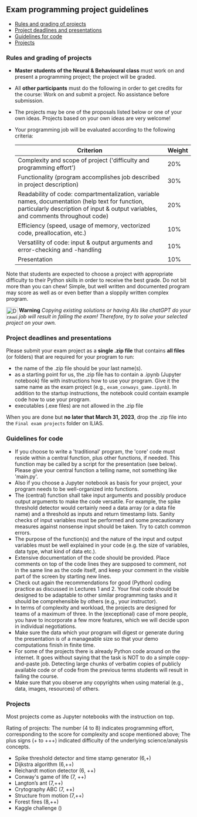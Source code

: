 ## Exam programming project guidelines

- [Rules and grading of projects](https://github.com/eulerlab/python_course/blob/master/exams/Readme.md#rules-and-grading-of-projects)
- [Project deadlines and presentations](https://github.com/eulerlab/python_course/blob/master/exams/Readme.md#project-deadlines-and-presentations)
- [Guidelines for code](https://github.com/eulerlab/python_course/blob/master/exams/Readme.md#guidelines-for-code)
- [Projects](https://github.com/eulerlab/python_course/blob/master/exams/Readme.md#projects)

### Rules and grading of projects

- **Master students of the Neural & Behavioural class** must work on and present a programming project; the project will be graded. 
- All **other participants** must do the following in order to get credits for the course: Work on and submit a project. No assistance before submission. 
- The projects may be one of the proposals listed below or one of your own ideas. Projects based on your own ideas are very welcome! 
- Your programming job will be evaluated according to the following criteria: 

    Criterion | Weight |
    ----------|--------|
    Complexity and scope of project ('difficulty and programming effort') | 20%
    Functionality (program accomplishes job described in project description) | 30%
    Readability of code: compartmentalization, variable names, documentation (help text for function, particularly description of input & output variables, and comments throughout code) | 20%
    Efficiency (speed, usage of memory, vectorized code, preallocation, etc.) | 10%
    Versatility of code: input & output arguments and error-checking and -handling | 10%
    Presentation | 10%
    
Note that students are expected to choose a project with appropriate difficulty to their Python skills in order to receive the best grade. Do not bit more than you can chew! Simple, but well written and documented program may score as well as or even better than a sloppily written complex program. 

[<img align="left" src="https://github.com/teuler/robotling/blob/master/pictures/warnung.png" alt="Drawing" width="32"/>](https://github.com/teuler/robotling/blob/master/pictures/warnung.png) **Warning** _Copying existing solutions or having AIs like chatGPT do your job will result in failing the exam! Therefore, try to solve your selected project on your own._

### Project deadlines and presentations

Please submit your exam project as a **single .zip file** that contains **all files** (or folders) that are required for your program to run:

- the name of the .zip file should be your last name(s).
- as a starting point for us, the .zip file has to contain a .ipynb (Jupyter notebook) file with instructions how to use your program. Give it the same name as the exam project (e.g., `exam_conways_game.ipynb`). In addition to the startup instructions, the notebook could contain example code how to use your program.
- executables (.exe files) are not allowed in the .zip file

When you are done but **no later that March 31, 2023**, drop the .zip file into the `Final exam projects` folder on ILIAS.


### Guidelines for code

- If you choose to write a 'traditional' program, the 'core' code must reside within a central function, plus other functions, if needed. This function may be called by a script for the presentation (see below). Please give your central function a telling name, not something like 'main.py'.
- Also if you choose a Jupyter notebook as basis for your project, your program needs to be well-organized into functions.
- The (central) function shall take input arguments and possibly produce output arguments to make the code versatile. For example, the spike threshold detector would certainly need a data array (or a data file name) and a threshold as inputs and return timestamp lists. Sanity checks of input variables must be performed and some precautionary measures against nonsense input should be taken. Try to catch common errors. 
- The purpose of the function(s) and the nature of the input and output variables must be well explained in your code (e.g. the size of variables, data type, what kind of data etc.). 
- Extensive documentation  of  the  code should  be  provided. Place comments on top of the code lines they are supposed to comment, not in the same line as the code itself, and keep your comment in the visible part of the screen by starting new lines.
- Check out again the recommendations for good (Python) coding practice as discussed in Lectures 1 and 2. Your final code should be designed to be adaptable to other similar programming tasks and it should be comprehensible by others (e.g., your instructor). 
- In terms of complexity and workload, the projects are designed for teams of a maximum of three. In the (exceptional) case of more people, you have to incorporate a few more features, which we will decide upon in individual negotiations.
- Make sure the data which your program will digest or generate during the presentation is of a manageable size so that your demo computations finish in finite time. 
- For some of the projects there is already Python code around on the internet. It goes without saying that the task is NOT to do a simple copy-and-paste job. Detecting large chunks of verbatim copies of publicly available code or of code from the previous terms students will result in failing the course.
- Make sure that you observe any copyrights when using material (e.g., data, images, resources) of others.

### Projects

Most projects come as Jupyter notebooks with the instruction on top. 

Rating of projects: The number (4 to 8) indicates programming effort, corresponding to the score for complexity and scope mentioned above; The plus signs (+ to +++) indicated difficulty of the underlying science/analysis concepts.

- Spike threshold detector and time stamp generator (6,+)
- Dijkstra algorithm (6,++)
- Reichardt motion detector (6, ++)
- Conway's game of life (7, ++)
- Langton’s ant (7,++)
- Crytography ABC (7, ++)
- Structure from motion (7,++)
- Forest fires (8,++)
- Kaggle challenge ()


